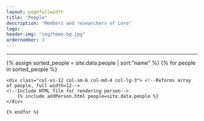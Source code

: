 ```yaml
---
layout: pagefullwidth
title: "People"
description: "Members and researchers of Lero"
logo:
header-img: "img/home-bg.jpg"
ordernumber: 3
---
```


<!--This file renders the people page. Normal markdown is used at the top and for headings. The actual people set is rendered using HTML to enable responsive rendering-->


---



<html>

<div class="row">
	<!--Using LIQUID to code adding of people-->
	{% assign sorted_people = site.data.people | sort:"name" %}
	{% for people in sorted_people %}

	<div class="col-xs-12 col-sm-6 col-md-4 col-lg-3"> <!--Reforms array of people, full width=12-->
	<!--Include HTML file for rendering person-->
		{% include addPerson.html people=site.data.people %}
	</div>

	{% endfor %}
</div>
</html>
